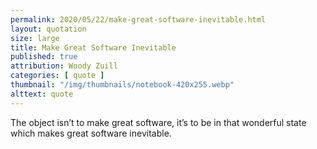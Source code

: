 ```yaml
---
permalink: 2020/05/22/make-great-software-inevitable.html
layout: quotation
size: large
title: Make Great Software Inevitable
published: true
attribution: Woody Zuill
categories: [ quote ]
thumbnail: "/img/thumbnails/notebook-420x255.webp"
alttext: quote
---
```


The object isn’t to make great software, it’s to be in that wonderful 
state which makes great software inevitable.

